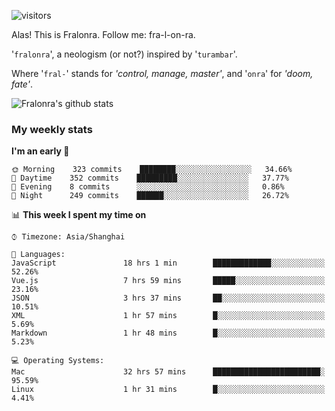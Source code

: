 ![visitors](https://visitor-badge.glitch.me/badge?page_id=fralonra.fralonra)

Alas! This is Fralonra. Follow me: fra-l-on-ra.

'`fralonra`', a neologism (or not?) inspired by '`turambar`'.

Where '`fral-`' stands for *'control, manage, master'*, and '`onra`' for *'doom, fate'*.

![Fralonra's github stats](https://github-readme-stats.vercel.app/api?username=fralonra)

### My weekly stats

<!--START_SECTION:waka-->
**I'm an early 🐤** 

```text
🌞 Morning    323 commits    ████████░░░░░░░░░░░░░░░░░   34.66% 
🌆 Daytime    352 commits    █████████░░░░░░░░░░░░░░░░   37.77% 
🌃 Evening    8 commits      ░░░░░░░░░░░░░░░░░░░░░░░░░   0.86% 
🌙 Night      249 commits    ██████░░░░░░░░░░░░░░░░░░░   26.72%

```


📊 **This week I spent my time on** 

```text
⌚︎ Timezone: Asia/Shanghai

💬 Languages: 
JavaScript               18 hrs 1 min        █████████████░░░░░░░░░░░░   52.26% 
Vue.js                   7 hrs 59 mins       █████░░░░░░░░░░░░░░░░░░░░   23.16% 
JSON                     3 hrs 37 mins       ██░░░░░░░░░░░░░░░░░░░░░░░   10.51% 
XML                      1 hr 57 mins        █░░░░░░░░░░░░░░░░░░░░░░░░   5.69% 
Markdown                 1 hr 48 mins        █░░░░░░░░░░░░░░░░░░░░░░░░   5.23%

💻 Operating Systems: 
Mac                      32 hrs 57 mins      ████████████████████████░   95.59% 
Linux                    1 hr 31 mins        █░░░░░░░░░░░░░░░░░░░░░░░░   4.41%

```


<!--END_SECTION:waka-->